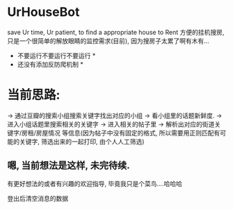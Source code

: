 # UrHouseBot
save Ur time, Ur patient, to find a appropriate house to Rent
方便的挂机搜房, 只是一个很简单的解放眼睛的监控需求(目前), 因为搜房子太累了啊有木有...

* 不要运行不要运行不要运行 *
* 还没有添加反防爬机制 *

# 当前思路:
-> 通过豆瓣的搜索小组搜索关键字找出对应的小组
-> 看小组里的话题新鲜度. 
-> 进入小组话题里搜索相关的关键字 
-> 进入相关的帖子里 
-> 解析出对应的街道关键字/房租/房屋情况 等信息(因为帖子中没有固定的格式, 所以需要用正则匹配有可能的关键字, 筛选出来的一起打印, 由个人人工筛选)

## 嗯, 当前想法是这样, 未完待续. 
有更好想法的或者有兴趣的欢迎指导, 毕竟我只是个菜鸟....哈哈哈


登出后清空消息的数据